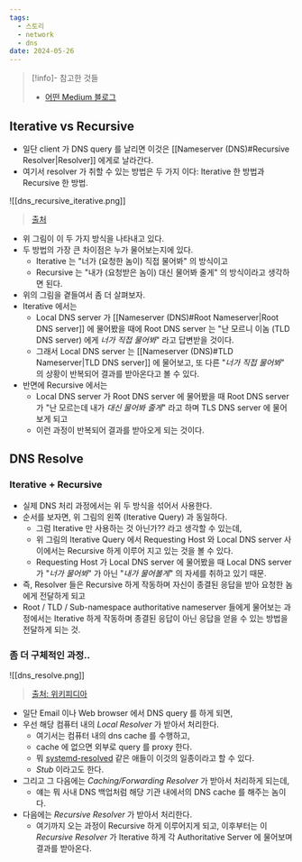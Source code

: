 ```yaml
---
tags:
  - 스토리
  - network
  - dns
date: 2024-05-26
---
```

> [!info]- 참고한 것들
> - [어떤 Medium 블로그](https://medium.com/networks-security/dns-queries-recursive-and-iterative-cdb73e290299)

## Iterative vs Recursive

- 일단 client 가 DNS query 를 날리면 이것은 [[Nameserver (DNS)#Recursive Resolver|Resolver]] 에게로 날라간다.
- 여기서 resolver 가 취할 수 있는 방법은 두 가지 이다: Iterative 한 방법과 Recursive 한 방법.

![[dns_recursive_iterative.png]]
> [출처](https://medium.com/networks-security/dns-queries-recursive-and-iterative-cdb73e290299)

- 위 그림이 이 두 가지 방식을 나타내고 있다.
- 두 방법의 가장 큰 차이점은 누가 물어보는지에 있다.
	- Iterative 는 "너가 (요청한 놈이) 직접 물어봐" 의 방식이고
	- Recursive 는 "내가 (요청받은 놈이) 대신 물어봐 줄게" 의 방식이라고 생각하면 된다.
- 위의 그림을 곁들여서 좀 더 살펴보자.
- Iterative 에서는
	- Local DNS server 가 [[Nameserver (DNS)#Root Nameserver|Root DNS server]] 에 물어봤을 때에 Root DNS server 는 "난 모르니 이놈 (TLD DNS server) 에게 *너가 직접 물어봐*" 라고 답변받을 것이다.
	- 그래서 Local DNS server 는 [[Nameserver (DNS)#TLD Nameserver|TLD DNS server]] 에 물어보고, 또 다른 "*너가 직접 물어봐*" 의 상황이 반복되어 결과를 받아온다고 볼 수 있다.
- 반면에 Recursive 에서는
	- Local DNS server 가 Root DNS server 에 물어봤을 때 Root DNS server 가 "난 모르는데 내가 *대신 물어봐 줄게*" 라고 하며 TLS DNS server 에 물어보게 되고
	- 이런 과정이 반복되어 결과를 받아오게 되는 것이다.

## DNS Resolve

### Iterative + Recursive

- 실제 DNS 처리 과정에서는 위 두 방식을 섞어서 사용한다.
- 순서를 보자면, 위 그림의 왼쪽 (Iterative Query) 과 동일하다.
	- 그럼 Iterative 만 사용하는 것 아닌가?? 라고 생각할 수 있는데,
	- 위 그림의 Iterative Query 에서 Requesting Host 와 Local DNS server 사이에서는 Recursive 하게 이루어 지고 있는 것을 볼 수 있다.
	- Requesting Host 가 Local DNS server 에 물어봤을 때 Local DNS server 가 "*너가 물어봐*" 가 아닌 "*내가 물어볼게*" 의 자세를 취하고 있기 때문.
- 즉, Resolver 들은 Recursive 하게 작동하며 자신이 종결된 응답을 받아 요청한 놈에게 전달하게 되고
- Root / TLD / Sub-namespace authoritative nameserver 들에게 물어보는 과정에서는 Iterative 하게 작동하며 종결된 응답이 아닌 응답을 얻을 수 있는 방법을 전달하게 되는 것.

### 좀 더 구체적인 과정..

![[dns_resolve.png]]
> [출처: 위키피디아](https://commons.wikimedia.org/wiki/File:DNS_Architecture.svg#/media/File:DNS_Architecture.svg)

- 일단 Email 이나 Web browser 에서 DNS query 를 하게 되면,
- 우선 해당 컴퓨터 내의 *Local Resolver* 가 받아서 처리한다.
	- 여기서는 컴퓨터 내의 dns cache 를 수행하고,
	- cache 에 없으면 외부로 query 를 proxy 한다.
	- 뭐 [systemd-resolved](https://wiki.archlinux.org/title/systemd-resolved) 같은 애들이 이것의 일종이라고 할 수 있다.
	- *Stub* 이라고도 한다.
- 그리고 그 다음에는 *Caching/Forwarding Resolver* 가 받아서 처리하게 되는데,
	- 얘는 뭐 사내 DNS 백업처럼 해당 기관 내에서의 DNS cache 를 해주는 놈이다.
- 다음에는 *Recursive Resolver* 가 받아서 처리한다.
	- 여기까지 오는 과정이 Recursive 하게 이루어지게 되고, 이후부터는 이 *Recursive Resolver* 가 Iterative 하게 각 Authoritative Server 에 물어보며 결과를 받아온다.